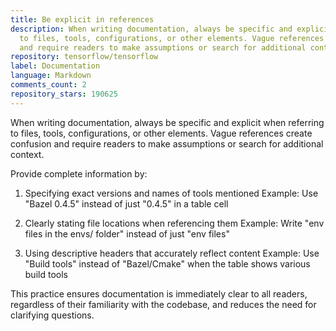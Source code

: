 ```yaml
---
title: Be explicit in references
description: When writing documentation, always be specific and explicit when referring
  to files, tools, configurations, or other elements. Vague references create confusion
  and require readers to make assumptions or search for additional context.
repository: tensorflow/tensorflow
label: Documentation
language: Markdown
comments_count: 2
repository_stars: 190625
---
```


When writing documentation, always be specific and explicit when referring to files, tools, configurations, or other elements. Vague references create confusion and require readers to make assumptions or search for additional context.

Provide complete information by:

1. Specifying exact versions and names of tools mentioned
   Example: Use "Bazel 0.4.5" instead of just "0.4.5" in a table cell

2. Clearly stating file locations when referencing them
   Example: Write "env files in the envs/ folder" instead of just "env files"

3. Using descriptive headers that accurately reflect content
   Example: Use "Build tools" instead of "Bazel/Cmake" when the table shows various build tools

This practice ensures documentation is immediately clear to all readers, regardless of their familiarity with the codebase, and reduces the need for clarifying questions.